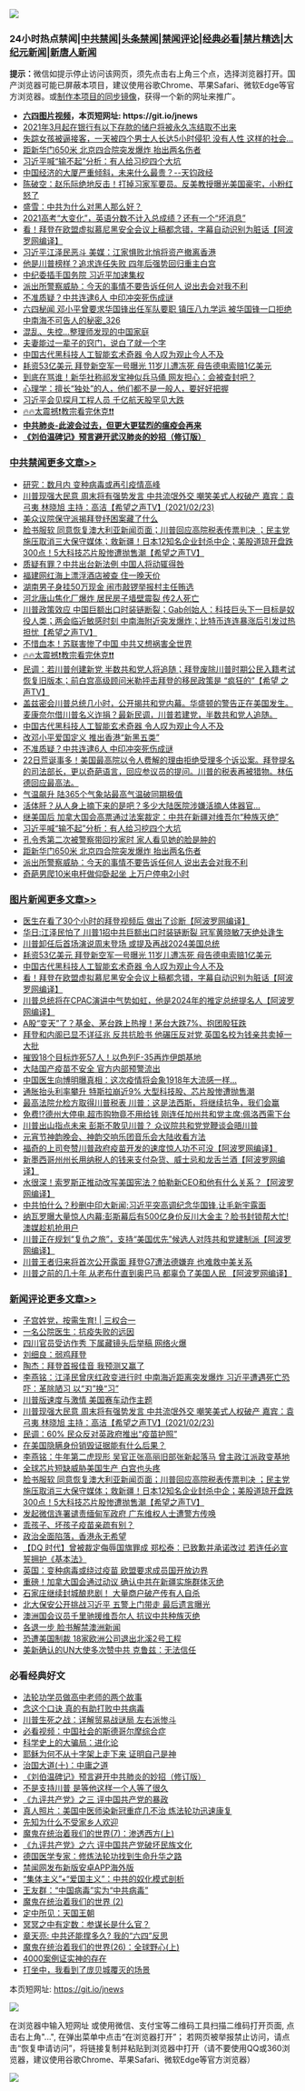 ![](https://raw.githubusercontent.com/fqnews/bnews/master/64photo/fqnews-qr.jpg)

<div id="tt">
<h3>24小时热点禁闻|<a href="#%E4%B8%AD%E5%85%B1%E7%A6%81%E9%97%BB%E6%9B%B4%E5%A4%9A%E6%96%87%E7%AB%A0">中共禁闻</a>|<a href="#%E5%9B%BE%E7%89%87%E6%96%B0%E9%97%BB%E6%9B%B4%E5%A4%9A%E6%96%87%E7%AB%A0">头条禁闻</a>|<a href="#%E6%96%B0%E9%97%BB%E8%AF%84%E8%AE%BA%E6%9B%B4%E5%A4%9A%E6%96%87%E7%AB%A0">禁闻评论|<a href="#%E5%BF%85%E7%9C%8B%E7%BB%8F%E5%85%B8%E5%A5%BD%E6%96%87">经典必看|<a href="/video.md#%E7%A6%81%E7%89%87%E7%B2%BE%E9%80%89">禁片精选</a>|<a href="https://github.com/fqnews/djy/blob/master/gb/nf1351518.md#1">大纪元新闻</a>|<a href="https://github.com/fqnews/ntdtv/blob/master/gb/prog204.md#1">新唐人新闻</a></h3>
<div><b>提示：</b>微信如提示停止访问该网页，须先点击右上角三个点，选择浏览器打开。国产浏览器可能已屏蔽本项目，建议使用谷歌Chrome、苹果Safari、微软Edge等官方浏览器。或<a href="https://github.com/fqnews/bnews/blob/master/%E5%88%B6%E4%BD%9Cgit%E7%A6%81%E9%97%BB%E9%95%9C%E5%83%8F.md">制作本项目的同步镜像</a>，获得一个新的网址来推广。</div>
<ul>
<li><b><a href="http://d1.bdrive.tk/64.mp4" target="_blank">六四图片视频</a>，本页短网址: https://git.io/jnews</b></li>
<li><a href="/lifebaike/20210223/1492266.md">2021年3月起在银行有以下存款的储户将被永久冻结取不出来</a></li>
<li><a href="/lifebaike/20210223/1492283.md">失踪女孩被逼接客，一天被四个男士人长达5小时侵犯 没有人性 这样的社会…</a></li>
<li><a href="/cbnews/20210223/1492401.md">距新华门650米 北京四合院突发爆炸 抬出两名伤者</a></li>
<li><a href="/cbnews/20210223/1492416.md">习近平喊“输不起”分析：有人给习挖四个大坑</a></li>
<li><a href="/bannedvideo/20210223/1492440.md">中国经济的大厦严重倾斜，未来什么最贵？--天钧政经</a></li>
<li><a href="/bannedvideo/20210223/1492487.md">陈破空：赵乐际绝地反击！打掉习家军要员。反美教授曝光美国豪宅，小粉红怒了</a></li>
<li><a href="/comments/20210223/1492278.md">盛雪：中共为什么对黑人那么好？</a></li>
<li><a href="/lifebaike/20210223/1492284.md">2021高考“大变化”，英语分数不计入总成绩？还有一个“坏消息”</a></li>
<li><a href="/topimagenews/20210223/1492430.md">看！拜登在欧盟虚拟慕尼黑安全会议上稿都念错，字幕自动识别为脏话【阿波罗网编译】</a></li>
<li><a href="/comments/20210223/1492257.md">习近平江泽民恶斗 美媒：江家惧败北悄将资产撤离香港</a></li>
<li><a href="/cnnews/20210223/1492342.md">他是川普榜样？追求连任失败 四年后强势回归重主白宫</a></li>
<li><a href="/headline/20210223/1492312.md">中纪委插手国务院 习近平加速集权</a></li>
<li><a href="/cbnews/20210223/1492398.md">派出所警察威胁：今天的事情不要告诉任何人 说出去会对我不利</a></li>
<li><a href="/cbnews/20210223/1492492.md">不准质疑？中共连逮6人 中印冲突死伤成谜</a></li>
<li><a href="/comments/20210223/1492326.md">六四秘闻 邓小平曾要求华国锋出任军队要职 镇压八九学运 被华国锋一口拒绝 中南海不可告人的秘密_326</a></li>
<li><a href="/cnnews/20210223/1492456.md">混乱、失控…整理师发现的中国家庭</a></li>
<li><a href="/lifebaike/20210223/1492383.md">夫妻能过一辈子的窍门，说白了就一个字</a></li>
<li><a href="/comments/20210223/1492497.md">中国古代黑科技人工智能玄术奇器 令人叹为观止今人不及</a></li>
<li><a href="/topimagenews/20210224/1492627.md">耗资53亿美元 拜登新空军一号曝光 11岁儿遭冻死 母告德电索赔1亿美元</a></li>
<li><a href="/comments/20210223/1492293.md">到底在骂谁！新华社称祁发宝神似兵马俑 网友担心：会被查封吧？</a></li>
<li><a href="/lifebaike/20210223/1492366.md">心理学：擅长“独处”的人，他们都不是一般人，要好好把握</a></li>
<li><a href="/cbnews/20210223/1492356.md">习近平会见探月工程人员 千亿航天股罕见大跌</a></li>
<li><a href="/comments/20210223/1492559.md">🔥🔥太震撼❗教宗看完休克❗❗</a></li>
<li><b><a href="/comments/20200211/1275071.md" target="_blank">中共肺炎-此波会过去，但更大更猛烈的瘟疫会再来</a></b></li>
<li><b><a href="/comments/20200207/1272816.md" target="_blank">《刘伯温碑记》预言避开武汉肺炎的妙招（修订版）</a></b></li>
</ul>
</div>

<div class="catlist">
<h3><a href="/cbnews/" target="_blank">中共禁闻</a><span><a href="/cbnews/" target="_blank" rel="nofollow">更多文章>></a></span></h3>
<ul>
<li><a href="/cbnews/20210224/1492607.md" target="_blank">研究：数月内 变种病毒或再引疫情高峰</a></li>
<li><a href="/comments/20210224/1492814.md" target="_blank">川普现强大民意  周末将有强势发言   中共流氓外交 嘲笑美式人权破产   嘉宾：袁弓夷  林晓旭 主持：高洁【希望之声TV】(2021/02/23)</a></li>
<li><a href="/cbnews/20210224/1492774.md" target="_blank">美众议院保守派揭拜登纾困案藏了什么</a></li>
<li><a href="/comments/20210224/1492747.md" target="_blank">脸书服软 同意恢复澳大利亚新闻页面；川普回应高院税表传票判决 ；民主党施压取消三大保守媒体；救新疆！日本12知名企业封杀中企；美股道琼开盘跌300点！5大科技芯片股惨遭抛售潮【希望之声TV】</a></li>
<li><a href="/cbnews/20210224/1492730.md" target="_blank">质疑有罪？中共出台新法例 中国人将动辄得咎</a></li>
<li><a href="/cbnews/20210224/1492718.md" target="_blank">福建网红海上漂浮酒店被查 住一晚天价</a></li>
<li><a href="/cbnews/20210224/1492668.md" target="_blank">湖南男子身挂50万现金 闹市敲锣举报村主任贿选</a></li>
<li><a href="/cbnews/20210224/1492667.md" target="_blank">河北唐山焦化厂爆炸 居民房子墙壁震裂 传2人死亡</a></li>
<li><a href="/comments/20210224/1492617.md" target="_blank">川普政策效应  中国巨额出口时装链断裂；Gab创始人：科技巨头下一目标是奴役人类；两会临近敏感时刻 中南海附近突发爆炸；比特币连连暴涨后引发过热担忧【希望之声TV】</a></li>
<li><a href="/cbnews/20210223/1492562.md" target="_blank">不惜血本！苏联害惨了中国 中共又想祸害全世界</a></li>
<li><a href="/comments/20210223/1492559.md" target="_blank">🔥🔥太震撼❗教宗看完休克❗❗</a></li>
<li><a href="/comments/20210223/1492500.md" target="_blank">民调：若川普创建新党 半数共和党人将追随；拜登废除川普时期公民入籍考试 恢复旧版本；前白宫高级顾问米勒抨击拜登的移民政策是 &#8220;疯狂的&#8221;【希望 之声TV】</a></li>
<li><a href="/comments/20210223/1492499.md" target="_blank">盖兹密会川普总统几小时，公开揭共和党内幕。华盛顿的警告正在美国发生。麦康奈尔借川普名义诈捐？最新民调，川普若建党，半数共和党人追随。</a></li>
<li><a href="/comments/20210223/1492497.md" target="_blank">中国古代黑科技人工智能玄术奇器 令人叹为观止今人不及</a></li>
<li><a href="/cbnews/20210223/1492493.md" target="_blank">改邓小平爱国定义 推出香港“新黑五类”</a></li>
<li><a href="/cbnews/20210223/1492492.md" target="_blank">不准质疑？中共连逮6人 中印冲突死伤成谜</a></li>
<li><a href="/comments/20210223/1492463.md" target="_blank">22日荒诞事多！美国最高院以令人费解的理由拒绝受理多个诉讼案。拜登提名的司法部长，更以奇葩语言，回应参议员的提问。川普的税表再被猎物。林伍德回应最高法。</a></li>
<li><a href="/cbnews/20210223/1492447.md" target="_blank">气温飙升 陆365个气象站最高气温破同期极值</a></li>
<li><a href="/cbnews/20210223/1492432.md" target="_blank">活体肝？从人身上摘下来的是吧？多少大陆医院涉嫌活摘人体器官…</a></li>
<li><a href="/cbnews/20210223/1492417.md" target="_blank">继美国后 加拿大国会高票通过法案裁定：中共在新疆对维吾尔“种族灭绝”</a></li>
<li><a href="/cbnews/20210223/1492416.md" target="_blank">习近平喊“输不起”分析：有人给习挖四个大坑</a></li>
<li><a href="/cbnews/20210223/1492402.md" target="_blank">孔令秀第二次被警察带回抄家时 家人看见她的脸是肿的</a></li>
<li><a href="/cbnews/20210223/1492401.md" target="_blank">距新华门650米 北京四合院突发爆炸 抬出两名伤者</a></li>
<li><a href="/cbnews/20210223/1492398.md" target="_blank">派出所警察威胁：今天的事情不要告诉任何人 说出去会对我不利</a></li>
<li><a href="/cbnews/20210223/1492372.md" target="_blank">奇葩男爬10米电杆做仰卧起坐 上万户停电2小时</a></li>

</ul>
</div>
<div class="catlist">
<h3><a href="/topimagenews/" target="_blank">图片新闻</a><span><a href="/topimagenews/" target="_blank" rel="nofollow">更多文章>></a></span></h3>
<ul>
<li><a href="/topimagenews/20210224/1492835.md" target="_blank">医生在看了30个小时的拜登视频后 做出了诊断【阿波罗网编译】</a></li>
<li><a href="/topimagenews/20210224/1492754.md" target="_blank">华日:江泽民怕了 川普1招中共巨额出口时装链断裂 冠军黄晓敏7天绝处逢生</a></li>
<li><a href="/topimagenews/20210224/1492703.md" target="_blank">川普卸任后首场演说周末登场 或提及再战2024美国总统</a></li>
<li><a href="/topimagenews/20210224/1492627.md" target="_blank">耗资53亿美元 拜登新空军一号曝光 11岁儿遭冻死 母告德电索赔1亿美元</a></li>
<li><a href="/comments/20210223/1492497.md" target="_blank">中国古代黑科技人工智能玄术奇器 令人叹为观止今人不及</a></li>
<li><a href="/topimagenews/20210223/1492430.md" target="_blank">看！拜登在欧盟虚拟慕尼黑安全会议上稿都念错，字幕自动识别为脏话【阿波罗网编译】</a></li>
<li><a href="/topimagenews/20210223/1492410.md" target="_blank">川普总统将在CPAC演讲中气势如虹，他是2024年的推定总统提名人【阿波罗网编译】</a></li>
<li><a href="/topimagenews/20210223/1492252.md" target="_blank">A股“变天”了？基金、茅台跌上热搜！茅台大跌7%、抱团股狂跌</a></li>
<li><a href="/topimagenews/20210223/1492195.md" target="_blank">拜登和内阁已显不详征兆 反共抗脸书 他碾压反对党 英国名校为钱亲共卖掉一大批</a></li>
<li><a href="/topimagenews/20210223/1492194.md" target="_blank">摧毁18个目标炸死57人！以色列F-35再炸伊朗基地</a></li>
<li><a href="/topimagenews/20210223/1492059.md" target="_blank">大陆国产疫苗不安全 官方内部预警流出</a></li>
<li><a href="/topimagenews/20210223/1492174.md" target="_blank">中国医生向博明曝真相：这次疫情将会象1918年大流感一样&#8230;</a></li>
<li><a href="/topimagenews/20210223/1492091.md" target="_blank">通胀抬头利率攀升 特斯拉崩近9% 大型科技股、芯片股惨遭抛售潮</a></li>
<li><a href="/topimagenews/20210223/1492086.md" target="_blank">最高法院允检方取得川普税表 川普：这是法西斯，将继续抗争，我们会赢</a></li>
<li><a href="/topimagenews/20210223/1492049.md" target="_blank">免费!?德州大停电,超市购物竟不用给钱 刚连任加州共和党主席:佩洛西需下台</a></li>
<li><a href="/topimagenews/20210222/1491848.md" target="_blank">川普出山指点未来 彭斯不敢见川普？ 众议院共和党党鞭谈会晤川普</a></li>
<li><a href="/comments/20210222/1491754.md" target="_blank">元宵节神韵晚会、神韵交响乐团音乐会大陆收看方法</a></li>
<li><a href="/topimagenews/20210222/1491809.md" target="_blank">福奇的上司夸赞川普政府疫苗开发的速度惊人功不可没【阿波罗网编译】</a></li>
<li><a href="/topimagenews/20210222/1491786.md" target="_blank">新墨西哥州州长用纳税人的钱来支付杂货、威士忌和龙舌兰酒【阿波罗网编译】</a></li>
<li><a href="/topimagenews/20210222/1491674.md" target="_blank">水很深！索罗斯正推动改写美国宪法？帕勒新CEO和他有什么关系？【阿波罗网编译】</a></li>
<li><a href="/topimagenews/20210222/1491580.md" target="_blank">中共怕什么？秒删中印大新闻;习近平突高调纪念华国锋,让毛新宇露面</a></li>
<li><a href="/topimagenews/20210222/1491522.md" target="_blank">纳瓦罗曝大量惊人内幕:彭斯幕后有500亿身价反川大金主？脸书封锁帮大忙!澳媒趁机抢用户</a></li>
<li><a href="/topimagenews/20210221/1491320.md" target="_blank">川普正在规划“复仇之旅”，支持“美国优先”候选人对阵共和党建制派【阿波罗网编译】</a></li>
<li><a href="/topimagenews/20210221/1491306.md" target="_blank">川普王者归来将首次公开露面 拜登G7遭法德嫌弃 也难救中美关系</a></li>
<li><a href="/topimagenews/20210221/1491276.md" target="_blank">川普之前的几十年 从老布什直到奥巴马 都辜负了美国人民 【阿波罗网编译】</a></li>

</ul>
</div>
<div class="catlist">
<h3><a href="/comments/" target="_blank">新闻评论</a><span><a href="/comments/" target="_blank" rel="nofollow">更多文章>></a></span></h3>
<ul>
<li><a href="/comments/20210224/1492654.md" target="_blank">子宫姓党，按需生育! | 三权合一</a></li>
<li><a href="/comments/20210224/1492854.md" target="_blank">一名公院医生：抗疫失败的远因</a></li>
<li><a href="/comments/20210224/1492850.md" target="_blank">四川官员受访作秀 下属藏镜头后举稿 网络火爆</a></li>
<li><a href="/comments/20210224/1492843.md" target="_blank">刘细良：弱鸡拜登</a></li>
<li><a href="/comments/20210224/1492842.md" target="_blank">陶杰：拜登首报佳音 我预测又赢了</a></li>
<li><a href="/comments/20210224/1492825.md" target="_blank">李燕铭：江泽民曾庆红政变进行时 中南海近距离突发爆炸 习近平遭遇死亡恐吓：革除陋习 以“刃”换“习”</a></li>
<li><a href="/comments/20210224/1492823.md" target="_blank">川普版速度与激情  美国赛车动作主题</a></li>
<li><a href="/comments/20210224/1492814.md" target="_blank">川普现强大民意  周末将有强势发言   中共流氓外交 嘲笑美式人权破产   嘉宾：袁弓夷  林晓旭 主持：高洁【希望之声TV】(2021/02/23)</a></li>
<li><a href="/comments/20210224/1492800.md" target="_blank">民调：60% 民众反对英政府推出“疫苗护照”</a></li>
<li><a href="/comments/20210224/1492799.md" target="_blank">在美国隐瞒身份销毁证据能有什么后果？</a></li>
<li><a href="/comments/20210224/1492780.md" target="_blank">李燕铭：牛年第二虎现形 吴官正张高丽旧部张新起落马 曾主政江派政变基地</a></li>
<li><a href="/comments/20210224/1492764.md" target="_blank">全球芯片短缺威胁美国生产 白宫也头疼</a></li>
<li><a href="/comments/20210224/1492747.md" target="_blank">脸书服软 同意恢复澳大利亚新闻页面；川普回应高院税表传票判决 ；民主党施压取消三大保守媒体；救新疆！日本12知名企业封杀中企；美股道琼开盘跌300点！5大科技芯片股惨遭抛售潮【希望之声TV】</a></li>
<li><a href="/comments/20210224/1492746.md" target="_blank">发起微信连署谴责缅甸军政府 广东维权人士遭警方传唤</a></li>
<li><a href="/comments/20210224/1492745.md" target="_blank">乖孩子、坏孩子疫苗亲疏有别？</a></li>
<li><a href="/comments/20210224/1492744.md" target="_blank">政治全面陷落，香港永无希望</a></li>
<li><a href="/comments/20210224/1492743.md" target="_blank">【DQ 时代】曾被裁定侮辱国旗罪成 郑松泰：已致歉并承诺改过 若连任必宣誓拥护《基本法》</a></li>
<li><a href="/comments/20210224/1492742.md" target="_blank">英国：变种病毒或绕过疫苗 欧盟要求成员国开放边界</a></li>
<li><a href="/comments/20210224/1492741.md" target="_blank">重磅！加拿大国会通过动议 确认中共在新疆实施群体灭绝</a></li>
<li><a href="/comments/20210224/1492740.md" target="_blank">石家庄继续封城酿悲剧！ 大量商户破产传有人自杀</a></li>
<li><a href="/comments/20210224/1492739.md" target="_blank">北大保安公开挑战习近平 五警上门带走 最后遗言曝光</a></li>
<li><a href="/comments/20210224/1492738.md" target="_blank">澳洲国会议员千里驰援维吾尔人 抗议中共种族灭绝</a></li>
<li><a href="/comments/20210224/1492737.md" target="_blank">各退一步 脸书解禁澳洲新闻</a></li>
<li><a href="/comments/20210224/1492726.md" target="_blank">恐遭美国制裁 18家欧洲公司退出北溪2号工程</a></li>
<li><a href="/comments/20210224/1492716.md" target="_blank">美新确认的UN大使多次赞中共 克鲁兹：无法信任</a></li>

</ul>
</div>

<div class="catlist">
<h3>必看经典好文</h3>
<ul>
<li><a href="/comments/20200629/1352533.md" target="_blank">法轮功学员做高中老师的两个故事</a></li>
<li><a href="/comments/20200707/1357090.md" target="_blank">念这个口诀 真的有助打败中共病毒</a></li>
<li><a href="/comments/20200908/1392745.md" target="_blank">川普生死之战：详解贸易战谜局 左右派惨斗</a></li>
<li><a href="/comments/20200806/1375443.md" target="_blank">必看视频：中国社会的斯德哥尔摩综合症</a></li>
<li><a href="/comments/20200605/783246.md" target="_blank">科学史上的大骗局：进化论</a></li>
<li><a href="/ccpdope/20190803/1168965.md" target="_blank">耶稣为何不从十字架上走下来 证明自己是神</a></li>
<li><a href="/cbnews/20180316/915423.md" target="_blank">治国大道(十)：中庸之道</a></li>
<li><a href="/comments/20200207/1272816.md" target="_blank">《刘伯温碑记》预言避开中共肺炎的妙招（修订版）</a></li>
<li><a href="/comments/20200716/1361654.md" target="_blank">不是支持川普 是等他这样一个人等了很久</a></li>
<li><a href="/bookonline/20131116/201054.md" target="_blank">《九评共产党》之三 评中国共产党的暴政</a></li>
<li><a href="/comments/20210215/1487728.md" target="_blank">真人照片：美国中医师染新冠重症几不治 炼法轮功迅速康复</a></li>
<li><a href="/comments/20200620/1346848.md" target="_blank">先知为什么不受家乡人欢迎</a></li>
<li><a href="/topimagenews/20180527/948369.md" target="_blank">魔鬼在统治着我们的世界(7)：渗透西方(上)</a></li>
<li><a href="/bookonline/20131116/201050.md" target="_blank">《九评共产党》之六 评中国共产党破坏民族文化</a></li>
<li><a href="/comments/20200607/783186.md" target="_blank">德国医学专家：修炼法轮功找到生命升华之路</a></li>
<li><a href="/comments/20200627/783266.md" target="_blank">禁闻网发布新版安卓APP海外版</a></li>
<li><a href="/comments/20201007/1409565.md" target="_blank">“集体主义”+“爱国主义”：中共的奴化模式剖析</a></li>
<li><a href="/comments/20200318/1295755.md" target="_blank">王友群：“中国病毒”实为“中共病毒”</a></li>
<li><a href="/topimagenews/20180520/944940.md" target="_blank">魔鬼在统治着我们的世界 (2)</a></li>
<li><a href="/tculture/xiulian/20151111/470021.md" target="_blank">定中所见：天国王朝</a></li>
<li><a href="/tculture/20200812/1378929.md" target="_blank">冥冥之中有定数：参谋长是什么官？</a></li>
<li><a href="/comments/20200607/1341003.md" target="_blank">章天亮: 中共还能撑多久? 我的“六四”反思</a></li>
<li><a href="/comments/20181210/1044798.md" target="_blank">魔鬼在统治着我们的世界(26)：全球野心(上)</a></li>
<li><a href="/lifebaike/20201113/1430218.md" target="_blank">4000案例证实神的存在</a></li>
<li><a href="/comments/20201015/1414242.md" target="_blank">打坐中，我看到了庞贝城覆灭的场景</a></li>

</ul>
</div>

本页短网址: https://git.io/jnews

![](https://raw.githubusercontent.com/fqnews/bnews/master/64photo/fqnews-qr.jpg)

在浏览器中输入短网址 或使用微信、支付宝等二维码工具扫描二维码打开页面, 点击右上角"...", 在弹出菜单中点击“在浏览器打开”； 若网页被举报禁止访问，请点击“恢复申请访问”，将链接复制并粘贴到浏览器中打开（请不要使用QQ或360浏览器，建议使用谷歌Chrome、苹果Safari、微软Edge等官方浏览器）

![](https://raw.githubusercontent.com/fqnews/bnews/master/64photo/wx.jpg)
